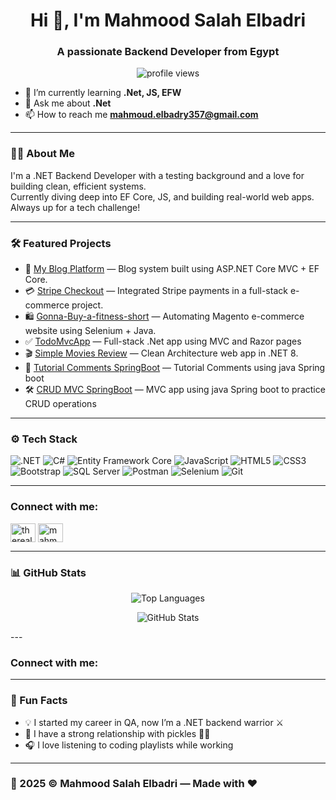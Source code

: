 <h1 align="center">Hi 👋, I'm Mahmood Salah Elbadri</h1>
<h3 align="center">A passionate Backend Developer from Egypt</h3> 

<p align="center">
  <img src="https://komarev.com/ghpvc/?username=mahmoodelbadri&label=Profile%20views&color=0e75b6&style=flat" alt="profile views" />
</p>

- 🌱 I’m currently learning **.Net, JS, EFW**
- 💬 Ask me about **.Net**
- 📫 How to reach me **mahmoud.elbadry357@gmail.com**

---

### 🧑‍💻 About Me
I'm a .NET Backend Developer with a testing background and a love for building clean, efficient systems.  
Currently diving deep into EF Core, JS, and building real-world web apps. Always up for a tech challenge!

---

### 🛠️ Featured Projects

- 🔗 [My Blog Platform](https://github.com/MahmoodElbadri/Blog) — Blog system built using ASP.NET Core MVC + EF Core.
- 💳 [Stripe Checkout](https://github.com/MahmoodElbadri/Resort) — Integrated Stripe payments in a full-stack e-commerce project.
- 🛍️ [Gonna-Buy-a-fitness-short](https://github.com/MahmoodElbadri/Gonna-Buy-a-fitness-short) — Automating Magento e-commerce website using Selenium + Java.
- ✅ [TodoMvcApp](https://github.com/MahmoodElbadri/TodoMvcApp) — Full-stack .Net app using MVC and Razor pages
- 🎬 [Simple Movies Review](https://github.com/MahmoodElbadri/Simple-Movies-Review-using-Clean-Architecture) — Clean Architecture web app in .NET 8.
- 💬 [Tutorial Comments SpringBoot](https://github.com/MahmoodElbadri/Tutorial-Comments-SpringBoot) — Tutorial Comments using java Spring boot 
- 🛠️ [CRUD MVC SpringBoot](https://github.com/MahmoodElbadri/CRUD-MVC-SpringBoot) — MVC app using java Spring boot to practice CRUD operations 

---

### ⚙️ Tech Stack

![.NET](https://img.shields.io/badge/.NET-512BD4?style=flat&logo=dotnet&logoColor=white)
![C#](https://img.shields.io/badge/C%23-239120?style=flat&logo=csharp&logoColor=white)
![Entity Framework Core](https://img.shields.io/badge/EF_Core-512BD4?style=flat&logo=.net&logoColor=white)
![JavaScript](https://img.shields.io/badge/JavaScript-F7DF1E?style=flat&logo=javascript&logoColor=black)
![HTML5](https://img.shields.io/badge/HTML5-E34F26?style=flat&logo=html5&logoColor=white)
![CSS3](https://img.shields.io/badge/CSS3-1572B6?style=flat&logo=css3&logoColor=white)
![Bootstrap](https://img.shields.io/badge/Bootstrap-7952B3?style=flat&logo=bootstrap&logoColor=white)
![SQL Server](https://img.shields.io/badge/SQL_Server-CC2927?style=flat&logo=microsoftsqlserver&logoColor=white)
![Postman](https://img.shields.io/badge/Postman-FF6C37?style=flat&logo=postman&logoColor=white)
![Selenium](https://img.shields.io/badge/Selenium-43B02A?style=flat&logo=selenium&logoColor=white)
![Git](https://img.shields.io/badge/Git-F05032?style=flat&logo=git&logoColor=white)

---

<h3 align="left">Connect with me:</h3>
<p align="left">
<a href="https://dev.to/therealbadri" target="blank"><img align="center" src="https://raw.githubusercontent.com/rahuldkjain/github-profile-readme-generator/master/src/images/icons/Social/devto.svg" alt="therealbadri" height="30" width="40" /></a>
<a href="https://linkedin.com/in/mahmoodelbadri" target="blank"><img align="center" src="https://raw.githubusercontent.com/rahuldkjain/github-profile-readme-generator/master/src/images/icons/Social/linked-in-alt.svg" alt="mahmoodelbadri" height="30" width="40" /></a>
</p>

---

### 📊 GitHub Stats

<p align="center">
  <img src="https://github-readme-stats.vercel.app/api/top-langs?username=mahmoodelbadri&show_icons=true&locale=en&layout=compact&theme=tokyonight" alt="Top Languages" />
</p>

<p align="center">
  <img src="https://github-readme-stats.vercel.app/api?username=mahmoodelbadri&show_icons=true&theme=tokyonight" alt="GitHub Stats" />
</p>
---
<h3 align="left">Connect with me:</h3>
<p align="left">
</p>

---

### 🎯 Fun Facts
- 💡 I started my career in QA, now I’m a .NET backend warrior ⚔️
- 🥒 I have a strong relationship with pickles 🥒😂
- 🎧 I love listening to coding playlists while working

---

### 📅 2025 © Mahmood Salah Elbadri — Made with ❤️

